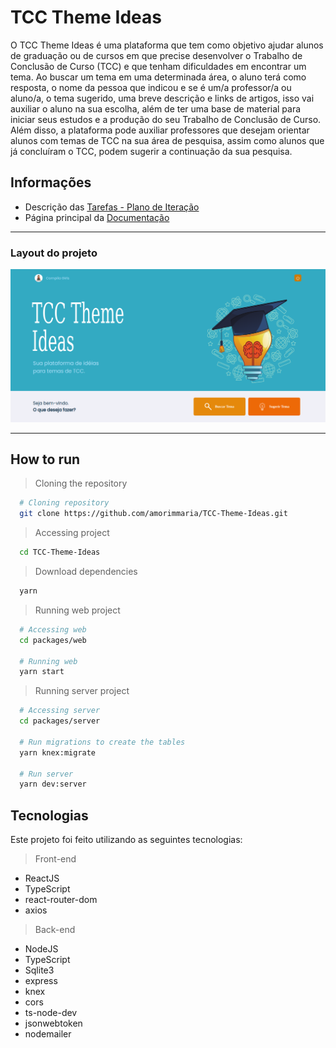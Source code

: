 # TCC Theme Ideas

O TCC Theme Ideas é uma plataforma que  tem como objetivo ajudar alunos de graduação ou de cursos em que precise desenvolver  o Trabalho de Conclusão de Curso (TCC) e  que tenham dificuldades em encontrar um tema. Ao buscar um tema em uma determinada área, o aluno terá como resposta, o nome da pessoa que indicou e se é um/a professor/a ou aluno/a, o tema sugerido, uma breve descrição e  links de artigos, isso vai auxiliar o aluno na sua escolha, além de ter uma base de material para iniciar seus estudos e a produção do seu Trabalho de Conclusão de Curso. Além disso, a plataforma pode auxiliar professores que desejam orientar alunos com temas de TCC na sua área de pesquisa, assim como alunos que já concluíram o TCC, podem sugerir a continuação da sua pesquisa.


## Informações 
* Descrição das [Tarefas - Plano de Iteração](docs/tarefas.md)
* Página principal da [Documentação](docs/docs.md)
---

### Layout do projeto
![Home](img/menu.png)

---
## How to run

  > Cloning the repository
  ```bash
    # Cloning repository
    git clone https://github.com/amorimmaria/TCC-Theme-Ideas.git
  ```
  > Accessing project
  ```bash
    cd TCC-Theme-Ideas
  ```
  > Download dependencies
  ```bash
    yarn
  ```
  > Running web project
  ```bash
    # Accessing web
    cd packages/web
    
    # Running web 
    yarn start
  ```

  > Running server project
  ```bash
    # Accessing server
    cd packages/server
    
    # Run migrations to create the tables
    yarn knex:migrate

    # Run server
    yarn dev:server
  ```

  ## Tecnologias
  Este projeto foi feito utilizando as seguintes tecnologias:
  > Front-end
  * ReactJS 
  * TypeScript
  * react-router-dom
  * axios
  
  > Back-end
  * NodeJS  
  * TypeScript
  * Sqlite3
  * express
  * knex
  * cors
  * ts-node-dev
  * jsonwebtoken
  * nodemailer
